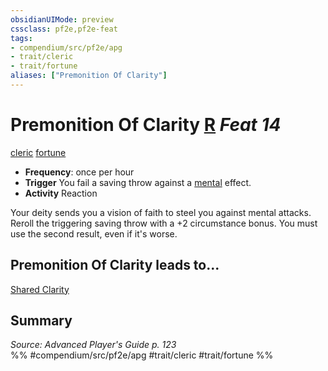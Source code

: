 ```yaml
---
obsidianUIMode: preview
cssclass: pf2e,pf2e-feat
tags:
- compendium/src/pf2e/apg
- trait/cleric
- trait/fortune
aliases: ["Premonition Of Clarity"]
---
```

# Premonition Of Clarity  [R](../../Rules/core-rulebook/chapter-9-playing-the-game.md#Actions "Reaction") *Feat 14*  
[cleric](../../Rules/traits/cleric.md)  [fortune](../../Rules/traits/fortune.md)  

- **Frequency**: once per hour
- **Trigger** You fail a saving throw against a [mental](../../Rules/traits/mental.md) effect.
- **Activity** Reaction

Your deity sends you a vision of faith to steel you against mental attacks. Reroll the triggering saving throw with a +2 circumstance bonus. You must use the second result, even if it's worse.

## Premonition Of Clarity leads to...

[Shared Clarity](shared-clarity-apg.md)

## Summary

*Source: Advanced Player's Guide p. 123*  
%% #compendium/src/pf2e/apg #trait/cleric #trait/fortune %%